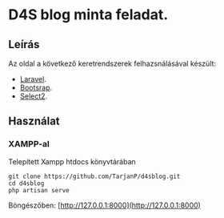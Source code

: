 # D4S blog minta feladat.

## Leírás

Az oldal a következő keretrendszerek felhazsnálásával készült:
- [Laravel](https://laravel.com).
- [Bootsrap](https://getbootstrap.com).
- [Select2](https://select2.org).

## Használat

### XAMPP-al
Telepített Xampp htdocs könyvtárában 

```
git clone https://github.com/TarjanP/d4sblog.git
cd d4sblog
php artisan serve
```

Böngészőben: [http://127.0.0.1:8000](http://127.0.0.1:8000)
